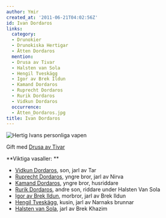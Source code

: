 ```yaml
---
author: Ymir
created_at: '2011-06-21T04:02:56Z'
id: Ivan Dordaros
links:
  category:
  - Drunokier
  - Drunokiska Hertigar
  - Ätten Dordaros
  mention:
  - Drusa av Tivar
  - Halsten van Sola
  - Hengil Tveskägg
  - Igor av Brek Ildun
  - Kamand Dordaros
  - Ruprecht Dordaros
  - Rurik Dordaros
  - Vidkun Dordaros
  occurrence:
  - Ätten_Dordaros.jpg
title: Ivan Dordaros
---
```


![Hertig Ivans personliga vapen]

Gift med [Drusa av Tivar]

**Viktiga vasaller: **

-   [Vidkun Dordaros], son, jarl av Tar 
-   [Ruprecht Dordaros], yngre bror, jarl av Nirva
-   [Kamand Dordaros], yngre bror, husriddare
-   [Rurik Dordaros], andre son, riddare under Halsten Van Sola
-   [Igor av Brek Ildun], morbror, jarl av Brek Ildun
-   [Hengil Tveskägg], kusin, jarl av Narnaks brunnar
-   [Halsten van Sola], jarl av Brek Khazim

  [Hertig Ivans personliga vapen]: Ätten_Dordaros.jpg "Hertig Ivans personliga vapen"
  [Drusa av Tivar]: Drusa_av_Tivar
  [Vidkun Dordaros]: Vidkun_Dordaros
  [Ruprecht Dordaros]: Ruprecht_Dordaros
  [Kamand Dordaros]: Kamand_Dordaros
  [Rurik Dordaros]: Rurik_Dordaros
  [Igor av Brek Ildun]: Igor_av_Brek_Ildun
  [Hengil Tveskägg]: Hengil_Tveskägg
  [Halsten van Sola]: Halsten_van_Sola